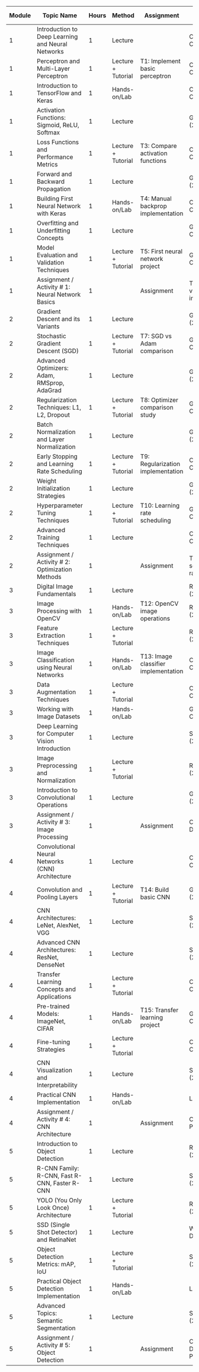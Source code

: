 | Module | Topic Name                                        | Hours | Method             | Assignment                           | Learning Materials                  | CO              | PO  |     |
| ------ | ------------------------------------------------- | ----- | ------------------ | ------------------------------------ | ----------------------------------- | --------------- | --- | --- |
| 1      | Introduction to Deep Learning and Neural Networks | 1     | Lecture            |                                      | Chollet (2021), Ch.1                | CO1             | PO1 |     |
| 1      | Perceptron and Multi-Layer Perceptron             | 1     | Lecture + Tutorial | T1: Implement basic perceptron       | Chollet (2021), Ch.2                | CO1             | PO1 |     |
| 1      | Introduction to TensorFlow and Keras              | 1     | Hands-on/Lab       |                                      | Chollet (2021), Ch.3                | CO1             | PO2 |     |
| 1      | Activation Functions: Sigmoid, ReLU, Softmax      | 1     | Lecture            |                                      | Goodfellow (2016), Ch.6             | CO1             | PO1 |     |
| 1      | Loss Functions and Performance Metrics            | 1     | Lecture + Tutorial | T3: Compare activation functions     | Chollet (2021), Ch.4                | CO1             | PO1 |     |
| 1      | Forward and Backward Propagation                  | 1     | Lecture            |                                      | Goodfellow (2016), Ch.8             | CO1             | PO1 |     |
| 1      | Building First Neural Network with Keras          | 1     | Hands-on/Lab       | T4: Manual backprop implementation   | Chollet (2021), Ch.3                | CO1             | PO2 |     |
| 1      | Overfitting and Underfitting Concepts             | 1     | Lecture            |                                      | Géron (2019), Ch.4                  | CO1             | PO1 |     |
| 1      | Model Evaluation and Validation Techniques        | 1     | Lecture + Tutorial | T5: First neural network project     | Géron (2019), Ch.3                  | CO1             | PO2 |     |
| 1      | Assignment / Activity # 1: Neural Network Basics  | 1     |                    | Assignment                           | T6: Cross-validation implementation | Custom Exercise | CO1 | PO2 |
| 2      | Gradient Descent and its Variants                 | 1     | Lecture            |                                      | Goodfellow (2016), Ch.8             | CO2             | PO1 |     |
| 2      | Stochastic Gradient Descent (SGD)                 | 1     | Lecture + Tutorial | T7: SGD vs Adam comparison           | Géron (2019), Ch.11                 | CO2             | PO2 |     |
| 2      | Advanced Optimizers: Adam, RMSprop, AdaGrad       | 1     | Lecture            |                                      | Goodfellow (2016), Ch.8             | CO2             | PO1 |     |
| 2      | Regularization Techniques: L1, L2, Dropout        | 1     | Lecture + Tutorial | T8: Optimizer comparison study       | Géron (2019), Ch.11                 | CO2             | PO2 |     |
| 2      | Batch Normalization and Layer Normalization       | 1     | Lecture            |                                      | Goodfellow (2016), Ch.8             | CO2             | PO1 |     |
| 2      | Early Stopping and Learning Rate Scheduling       | 1     | Lecture + Tutorial | T9: Regularization implementation    | Chollet (2021), Ch.5                | CO2             | PO2 |     |
| 2      | Weight Initialization Strategies                  | 1     | Lecture            |                                      | Goodfellow (2016), Ch.8             | CO2             | PO1 |     |
| 2      | Hyperparameter Tuning Techniques                  | 1     | Lecture + Tutorial | T10: Learning rate scheduling        | Géron (2019), Ch.2                  | CO2             | PO2 |     |
| 2      | Advanced Training Techniques                      | 1     | Lecture            |                                      | Chollet (2021), Ch.5                | CO2             | PO1 |     |
| 2      | Assignment / Activity # 2: Optimization Methods   | 1     |                    | Assignment                           | T11: Grid search vs random search   | Custom Exercise | CO2 | PO2 |
| 3      | Digital Image Fundamentals                        | 1     | Lecture            |                                      | Rosebrock (2017), Ch.1              | CO3             | PO1 |     |
| 3      | Image Processing with OpenCV                      | 1     | Hands-on/Lab       | T12: OpenCV image operations         | Rosebrock (2017), Ch.2              | CO3             | PO2 |     |
| 3      | Feature Extraction Techniques                     | 1     | Lecture + Tutorial |                                      | Rosebrock (2017), Ch.4              | CO3             | PO2 |     |
| 3      | Image Classification using Neural Networks        | 1     | Hands-on/Lab       | T13: Image classifier implementation | Chollet (2021), Ch.8                | CO3             | PO2 |     |
| 3      | Data Augmentation Techniques                      | 1     | Lecture + Tutorial |                                      | Chollet (2021), Ch.8                | CO3             | PO2 |     |
| 3      | Working with Image Datasets                       | 1     | Hands-on/Lab       |                                      | Géron (2019), Ch.13                 | CO3             | PO2 |     |
| 3      | Deep Learning for Computer Vision Introduction    | 1     | Lecture            |                                      | Shanmugamani (2018), Ch.1           | CO3             | PO1 |     |
| 3      | Image Preprocessing and Normalization             | 1     | Lecture + Tutorial |                                      | Rosebrock (2017), Ch.3              | CO3             | PO2 |     |
| 3      | Introduction to Convolutional Operations          | 1     | Lecture            |                                      | Goodfellow (2016), Ch.9             | CO3             | PO1 |     |
| 3      | Assignment / Activity # 3: Image Processing       | 1     |                    | Assignment                           | Custom Image Dataset                | Custom Exercise | CO3 | PO2 |
| 4      | Convolutional Neural Networks (CNN) Architecture  | 1     | Lecture            |                                      | Chollet (2021), Ch.8                | CO4             | PO1 |     |
| 4      | Convolution and Pooling Layers                    | 1     | Lecture + Tutorial | T14: Build basic CNN                 | Goodfellow (2016), Ch.9             | CO4             | PO2 |     |
| 4      | CNN Architectures: LeNet, AlexNet, VGG            | 1     | Lecture            |                                      | Shanmugamani (2018), Ch.3           | CO4             | PO1 |     |
| 4      | Advanced CNN Architectures: ResNet, DenseNet      | 1     | Lecture            |                                      | Shanmugamani (2018), Ch.4           | CO4             | PO1 |     |
| 4      | Transfer Learning Concepts and Applications       | 1     | Lecture + Tutorial |                                      | Chollet (2021), Ch.9                | CO4             | PO2 |     |
| 4      | Pre-trained Models: ImageNet, CIFAR               | 1     | Hands-on/Lab       | T15: Transfer learning project       | Géron (2019), Ch.14                 | CO4             | PO2 |     |
| 4      | Fine-tuning Strategies                            | 1     | Lecture + Tutorial |                                      | Chollet (2021), Ch.9                | CO4             | PO2 |     |
| 4      | CNN Visualization and Interpretability            | 1     | Lecture            |                                      | Shanmugamani (2018), Ch.6           | CO4             | PO1 |     |
| 4      | Practical CNN Implementation                      | 1     | Hands-on/Lab       |                                      | Lab Manual                          | CO4             | PO2 |     |
| 4      | Assignment / Activity # 4: CNN Architecture       | 1     |                    | Assignment                           | Custom CNN Project                  | Custom Exercise | CO4 | PO2 |
| 5      | Introduction to Object Detection                  | 1     | Lecture            |                                      | Rosebrock (2017), Ch.12             | CO5             | PO1 |     |
| 5      | R-CNN Family: R-CNN, Fast R-CNN, Faster R-CNN     | 1     | Lecture            |                                      | Shanmugamani (2018), Ch.8           | CO5             | PO1 |     |
| 5      | YOLO (You Only Look Once) Architecture            | 1     | Lecture + Tutorial |                                      | Rosebrock (2017), Ch.13             | CO5             | PO2 |     |
| 5      | SSD (Single Shot Detector) and RetinaNet          | 1     | Lecture            |                                      | Web Documentation                   | CO5             | PO1 |     |
| 5      | Object Detection Metrics: mAP, IoU                | 1     | Lecture + Tutorial |                                      | Shanmugamani (2018), Ch.9           | CO5             | PO2 |     |
| 5      | Practical Object Detection Implementation         | 1     | Hands-on/Lab       |                                      | Lab Manual                          | CO5             | PO2 |     |
| 5      | Advanced Topics: Semantic Segmentation            | 1     | Lecture            |                                      | Shanmugamani (2018), Ch.10          | CO5             | PO1 |     |
| 5      | Assignment / Activity # 5: Object Detection       | 1     |                    | Assignment                           | Custom Detection Project            | Custom Exercise | CO5 | PO2 |